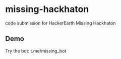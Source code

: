 # missing-hackhaton
code submission for HackerEarth Missing Hackhaton

## Demo
Try the bot: t.me/missing_bot
